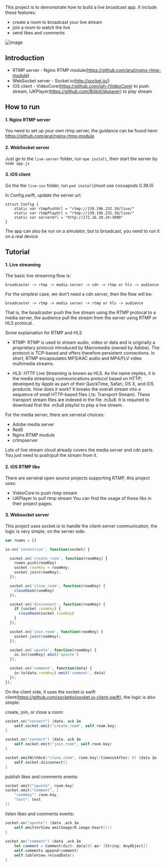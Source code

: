This project is to demonstrate how to build a live broadcast app. It include these features:

* create a room to broadcast your live stream
* join a room to watch the live
* send likes and comments

![image](https://cloud.githubusercontent.com/assets/1646564/16791969/658d8e66-48f6-11e6-8329-6e9ef7f43e75.png)


## Introduction

* RTMP server - Nginx RTMP module(https://github.com/arut/nginx-rtmp-module)
* WebSocket server - Socket.io(http://socket.io/)
* iOS client - VideoCore(https://github.com/jgh-/VideoCore) to push stream, IJKPlayer(https://github.com/Bilibili/ijkplayer) to play stream

## How to run

#### 1. Nginx RTMP server

You need to set up your own rtmp server, the guidance can be found here: https://github.com/arut/nginx-rtmp-module


#### 2. WebSocket server

Just go to the `live-server` folder, run `npm install`, then start the server by `node app.js`

#### 3. iOS client

Go the the `live-ios` folder, run `pod install`(must use cocoapods 0.39.0)

In Config.swift, update the server url:
```
struct Config {
    static var rtmpPushUrl = "rtmp://139.196.232.10/live/"
    static var rtmpPlayUrl = "rtmp://139.196.232.10/live/"
    static var serverUrl = "http://172.16.20.24:3000"
}

```

The app can also be run on a simulator, but to broadcast, you need to run it on a real device



## Tutorial

#### 1. Live streaming

The basic live streaming flow is:
```
broadcaster -> rtmp -> media server -> cdn -> rtmp or hls -> audience
```

For the simplest case, we don't need a cdn server, then the flow will be:
```
broadcaster -> rtmp -> media server -> rtmp or hls -> audience
```

That is, the boadcaster push the live stream using the RTMP protocal to a media server, the audience pull the stream from the server using RTMP or HLS protocal.

Some explaination for RTMP and HLS
* RTMP: RTMP is used to stream audio, video or data and is originally a proprietary protocol introduced by Macromedia (owned by Adobe). The protocol is TCP-based and offers therefore persistent connections. In short, RTMP encapsulates MP3/AAC audio and MP4/FLV video multimedia streams.

* HLS: HTTP Live Streaming is known as HLS. As the name implies, it is the media streaming communications protocol based on HTTP; developed by Apple as part of their QuickTime, Safari, OS X, and iOS products. How does it work? It breaks the overall stream into a sequence of small HTTP-based files (.ts: Transport Stream). These transport stream files are indexed in the file .m3u8. It is required to download first the .m3u8 playlist to play a live stream.

For the media server, there are serveral choices:
* Adobe media server
* Red5
* Nginx RTMP module
* crtmpserver

Lots of live stream cloud already covers the media server and cdn parts. You just need to push/pull the stream from it.


#### 2. iOS RTMP libs
There are serveral open source projects supporting RTMP, this project uses:
* VideoCore to push rtmp stream
* IJKPlayer to pull rtmp stream
You can find the usage of these libs in their project pages.


#### 3. Websocket server
This project uses socket.io to handle the client-server communication, the logic is very simple, on the server side:
```node.js
var rooms = []

io.on('connection', function(socket) {

  socket.on('create_room', function(roomKey) {
    rooms.push(roomKey)
    socket.roomKey = roomKey;
    socket.join(roomKey);
  });

  socket.on('close_room', function(roomKey) {
    closeRoom(roomKey)
  });

  socket.on('disconnect', function(roomKey) {
    if (socket.roomKey) {
      closeRoom(socket.roomKey)
    }
  });

  socket.on('join_room', function(roomKey) {
    socket.join(roomKey);
  });

  socket.on('upvote', function(roomKey) {
    io.to(roomKey).emit('upvote')
  });

  socket.on('comment', function(data) {
    io.to(data.roomKey).emit('comment', data)
  });
});

```

On the client side, it uses the socket.io swift client(https://github.com/socketio/socket.io-client-swift), the logic is also simple:

create, join, or close a room:
```swift
socket.on("connect") {data, ack in
    self.socket.emit("create_room", self.room.key)
}

socket.on("connect") {data, ack in
    self.socket.emit("join_room", self.room.key)
}

socket.emitWithAck("close_room", room.key)(timeoutAfter: 0) {data in
    self.socket.disconnect()
}
```

publish likes and comments events:
```swift
socket.emit("upvote", room.key)
socket.emit("comment", [
    "roomKey": room.key,
    "text": text
])
```

listen likes and comments events:
```swift
socket.on("upvote") {data ,ack in
    self.emitterView.emitImage(R.image.heart()!)
}
        
socket.on("comment") {data ,ack in
    let comment = Comment(dict: data[0] as! [String: AnyObject])
    self.comments.append(comment)
    self.tableView.reloadData()
}
```



